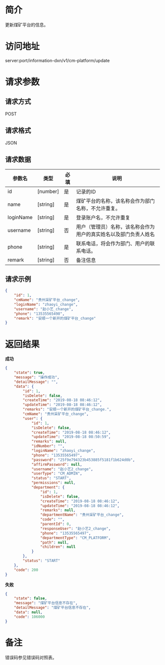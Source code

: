# 简介
更新煤矿平台的信息。

# 访问地址
server:port/information-dxn/v1/cm-platform/update

# 请求参数

## 请求方式
POST

## 请求格式
JSON

## 请求数据
|参数名|类型|必填|说明|
|-|-|-|-|
|id|[number]|是|记录的ID|
|name|[string]|是|煤矿平台的名称，该名称会作为部门名称，不允许重复。|
|loginName|[string]|是|登录账户名，不允许重复|
|username|[string]|否|用户（管理员）名称，该名称会作为用户的真实姓名以及部门负责人姓名|
|phone|[string]|是|联系电话，将会作为部门、用户的联系电话。|
|remark|[string]|否|备注信息|

## 请求示例
```json
{
	"id": 1,
	"cmName": "贵州采矿平台_change",
	"loginName": "zhaoyi_change",
    "username": "赵小艺_change",
    "phone": "13535565498",
    "remark": "安顺一个新开的煤矿平台_change" 
}
```

# 返回结果
**成功**
```json
{
    "state": true,
    "message": "操作成功",
    "detailMessage": "",
    "data": {
        "id": 1,
        "isDelete": false,
        "createTime": "2019-08-18 08:46:12",
        "updateTime": "2019-08-18 08:46:12",
        "remarks": "安顺一个新开的煤矿平台_change.",
        "cmName": "贵州采矿平台_change",
        "user": {
            "id": 1,
            "isDelete": false,
            "createTime": "2019-08-18 08:46:12",
            "updateTime": "2019-08-18 08:50:59",
            "remarks": null,
            "idNumber": "",
            "loginName": "zhaoyi_change",
            "phone": "13535565497",
            "password": "25f9e794323b453885f5181f1b624d0b",
            "affirmPassword": null,
            "username": "赵小艺2_change",
            "userType": "CM_ADMIN",
            "status": "START",
            "permissions": null,
            "department": {
                "id": 1,
                "isDelete": false,
                "createTime": "2019-08-18 08:46:12",
                "updateTime": "2019-08-18 08:46:12",
                "remarks": null,
                "departmentName": "贵州采矿平台_change",
                "code": "",
                "parentId": 0,
                "responseUser": "赵小艺2_change",
                "phone": "13535565497",
                "departmentType": "CM_PLATFORM",
                "path": null,
                "children": null
            }
        },
        "status": "START"
    },
    "code": 200
}
```

**失败**
```json
{
    "state": false,
    "message": "煤矿平台信息不存在",
    "detailMessage": "煤矿平台信息不存在",
    "data": null,
    "code": 106000
}
```

# 备注
错误码参见错误码对照表。